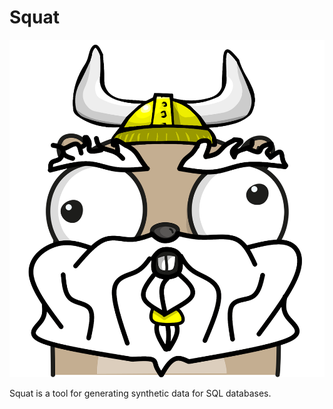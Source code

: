 # Squat

![squat](./other/squat.png)

Squat is a tool for generating synthetic data for SQL databases.